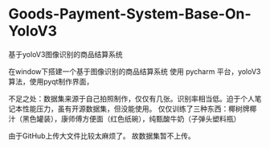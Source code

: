 # Goods-Payment-System-Base-On-YoloV3
基于yoloV3图像识别的商品结算系统

在window下搭建一个基于图像识别的商品结算系统 使用 pycharm 平台，yoloV3算法，使用pyqt制作界面，

不足之处：数据集来源于自己拍照制作，仅仅有几张。识别率相当低。迫于个人笔记本性能压力，虽有开源数据集，但没能使用。 仅仅训练了三种东西：椰树牌椰汁（黑色罐装），康师傅方便面（红色纸碗），纯甄酸牛奶（子弹头塑料瓶）

由于GitHub上传大文件比较太麻烦了。 故数据集暂不上传。 


